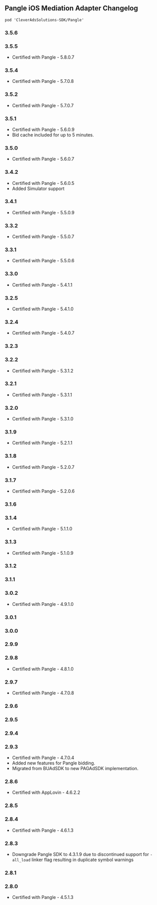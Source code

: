 ## Pangle iOS Mediation Adapter Changelog
`pod 'CleverAdsSolutions-SDK/Pangle'`

### 3.5.6

### 3.5.5
- Certified with Pangle - 5.8.0.7

### 3.5.4
- Certified with Pangle - 5.7.0.8

### 3.5.2
- Certified with Pangle - 5.7.0.7

### 3.5.1
- Certified with Pangle - 5.6.0.9
- Bid cache included for up to 5 minutes.

### 3.5.0
- Certified with Pangle - 5.6.0.7

### 3.4.2
- Certified with Pangle - 5.6.0.5
- Added Simulator support

### 3.4.1
- Certified with Pangle - 5.5.0.9

### 3.3.2
- Certified with Pangle - 5.5.0.7

### 3.3.1
- Certified with Pangle - 5.5.0.6

### 3.3.0
- Certified with Pangle - 5.4.1.1

### 3.2.5
- Certified with Pangle - 5.4.1.0

### 3.2.4
- Certified with Pangle - 5.4.0.7

### 3.2.3

### 3.2.2
- Certified with Pangle - 5.3.1.2

### 3.2.1
- Certified with Pangle - 5.3.1.1

### 3.2.0
- Certified with Pangle - 5.3.1.0

### 3.1.9
- Certified with Pangle - 5.2.1.1

### 3.1.8
- Certified with Pangle - 5.2.0.7

### 3.1.7
- Certified with Pangle - 5.2.0.6

### 3.1.6

### 3.1.4
- Certified with Pangle - 5.1.1.0

### 3.1.3
- Certified with Pangle - 5.1.0.9

### 3.1.2

### 3.1.1

### 3.0.2
- Certified with Pangle - 4.9.1.0

### 3.0.1

### 3.0.0

### 2.9.9

### 2.9.8
- Certified with Pangle - 4.8.1.0

### 2.9.7
- Certified with Pangle - 4.7.0.8

### 2.9.6

### 2.9.5

### 2.9.4

### 2.9.3
- Certified with Pangle - 4.7.0.4
- Added new features for Pangle bidding.
- Migrated from BUAdSDK to new PAGAdSDK implementation.

### 2.8.6
- Certified with AppLovin - 4.6.2.2

### 2.8.5

### 2.8.4
- Certified with Pangle - 4.6.1.3

### 2.8.3
- Downgrade Pangle SDK to 4.3.1.9 due to discontinued support for `-all_load` linker flag resulting in duplicate symbol warnings

### 2.8.1

### 2.8.0
- Certified with Pangle - 4.5.1.3